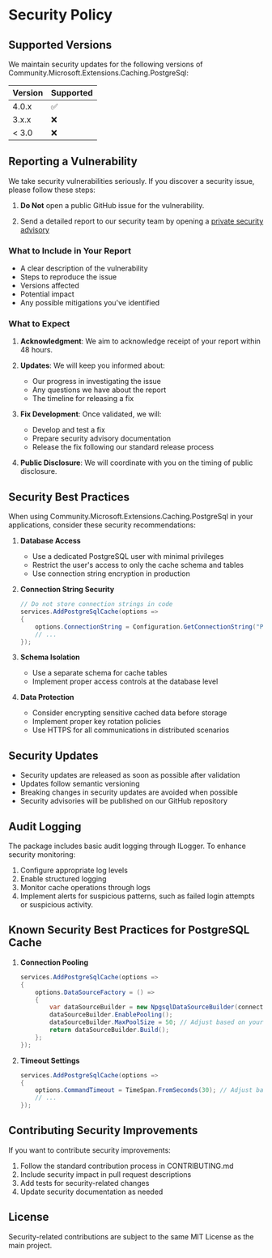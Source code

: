 # Security Policy

## Supported Versions

We maintain security updates for the following versions of Community.Microsoft.Extensions.Caching.PostgreSql:

| Version | Supported          |
| ------- | ------------------ |
| 4.0.x   | :white_check_mark: |
| 3.x.x   | :x:                |
| < 3.0   | :x:                |

## Reporting a Vulnerability

We take security vulnerabilities seriously. If you discover a security issue, please follow these steps:

1. **Do Not** open a public GitHub issue for the vulnerability.

1. Send a detailed report to our security team by opening a [private security advisory](https://github.com/leonibr/community-extensions-cache-postgres/security/advisories/new)

### What to Include in Your Report

- A clear description of the vulnerability
- Steps to reproduce the issue
- Versions affected
- Potential impact
- Any possible mitigations you've identified

### What to Expect

1. **Acknowledgment**: We aim to acknowledge receipt of your report within 48 hours.

2. **Updates**: We will keep you informed about:

   - Our progress in investigating the issue
   - Any questions we have about the report
   - The timeline for releasing a fix

3. **Fix Development**: Once validated, we will:

   - Develop and test a fix
   - Prepare security advisory documentation
   - Release the fix following our standard release process

4. **Public Disclosure**: We will coordinate with you on the timing of public disclosure.

## Security Best Practices

When using Community.Microsoft.Extensions.Caching.PostgreSql in your applications, consider these security recommendations:

1. **Database Access**

   - Use a dedicated PostgreSQL user with minimal privileges
   - Restrict the user's access to only the cache schema and tables
   - Use connection string encryption in production

2. **Connection String Security**

   ```csharp
   // Do not store connection strings in code
   services.AddPostgreSqlCache(options =>
   {
       options.ConnectionString = Configuration.GetConnectionString("PostgreSqlCache");
       // ...
   });
   ```

3. **Schema Isolation**

   - Use a separate schema for cache tables
   - Implement proper access controls at the database level

4. **Data Protection**
   - Consider encrypting sensitive cached data before storage
   - Implement proper key rotation policies
   - Use HTTPS for all communications in distributed scenarios

## Security Updates

- Security updates are released as soon as possible after validation
- Updates follow semantic versioning
- Breaking changes in security updates are avoided when possible
- Security advisories will be published on our GitHub repository

## Audit Logging

The package includes basic audit logging through ILogger. To enhance security monitoring:

1. Configure appropriate log levels
1. Enable structured logging
1. Monitor cache operations through logs
1. Implement alerts for suspicious patterns, such as failed login attempts or suspicious activity.

## Known Security Best Practices for PostgreSQL Cache

1. **Connection Pooling**

   ```csharp
   services.AddPostgreSqlCache(options =>
   {
       options.DataSourceFactory = () =>
       {
           var dataSourceBuilder = new NpgsqlDataSourceBuilder(connectionString);
           dataSourceBuilder.EnablePooling();
           dataSourceBuilder.MaxPoolSize = 50; // Adjust based on your application's requirements
           return dataSourceBuilder.Build();
       };
   });
   ```

2. **Timeout Settings**
   ```csharp
   services.AddPostgreSqlCache(options =>
   {
       options.CommandTimeout = TimeSpan.FromSeconds(30); // Adjust based on your application's requirements
       // ...
   });
   ```

## Contributing Security Improvements

If you want to contribute security improvements:

1. Follow the standard contribution process in CONTRIBUTING.md
2. Include security impact in pull request descriptions
3. Add tests for security-related changes
4. Update security documentation as needed

## License

Security-related contributions are subject to the same MIT License as the main project.
